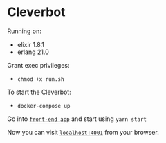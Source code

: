 # Cleverbot

Running on:
* elixir 1.8.1
* erlang 21.0

Grant exec privileges:
* `chmod +x run.sh`

To start the Cleverbot:

* `docker-compose up`


Go into [`front-end app`](https://gitlab.com/guipdutra/cleverbot-front) and start using `yarn start`

Now you can visit [`localhost:4001`](http://localhost:4001) from your browser.
